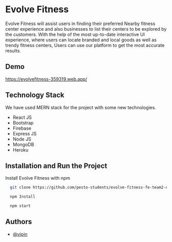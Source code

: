
# Evolve Fitness

Evolve Fitness will assist users in finding their preferred Nearby fitness center experience and also businesses to list their centers to be explored by the customers. With the help of the most up-to-date interactive UI experience, where users can locate branded and local goods as well as trendy fitness centers, Users can use our platform to get the most accurate results.


## Demo

https://evolvefitness-359319.web.app/


## Technology Stack

We have used MERN stack for the project with some new technologies.

- React JS
- Bootstrap 
- Firebase
- Express JS
- Node JS
- MongoDB
- Heroku
## Installation and Run the Project

Install Evolve Fitness with npm

```bash
  git clone https://github.com/pesto-students/evolve-fitness-fe-team2-devanshu.git

  npm Install

  npm start
```
## Authors

- [@vipin](https://github.com/vipin98)


